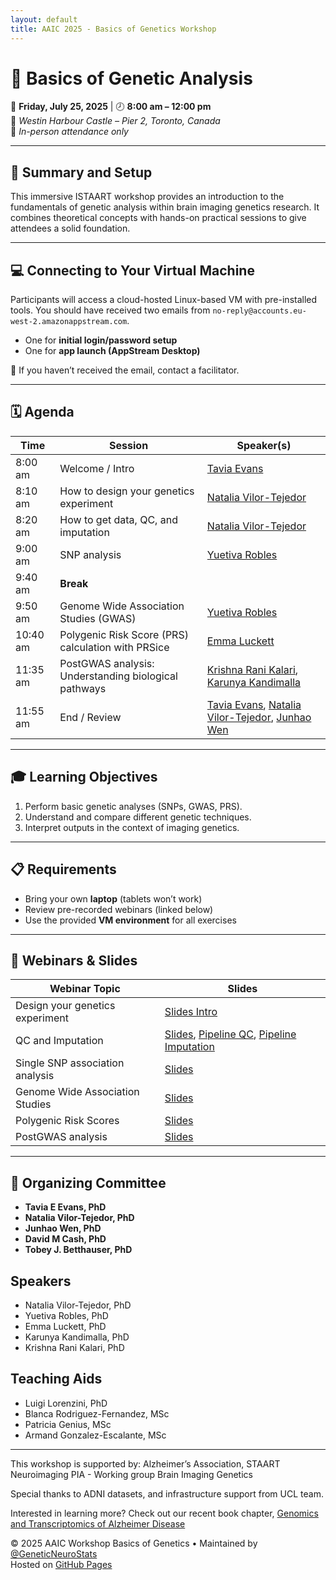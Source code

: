 ```yaml
---
layout: default
title: AAIC 2025 - Basics of Genetics Workshop
---
```


  
# 🧬 Basics of Genetic Analysis  
  
📅 **Friday, July 25, 2025** | 🕗 **8:00 am – 12:00 pm**  
📍 *Westin Harbour Castle – Pier 2, Toronto, Canada*  
👥 *In-person attendance only*

---

## 🎯 Summary and Setup

This immersive ISTAART workshop provides an introduction to the fundamentals of genetic analysis within brain imaging genetics research. It combines theoretical concepts with hands-on practical sessions to give attendees a solid foundation.

---

## 💻 Connecting to Your Virtual Machine

Participants will access a cloud-hosted Linux-based VM with pre-installed tools. You should have received two emails from `no-reply@accounts.eu-west-2.amazonappstream.com`.

- One for **initial login/password setup**
- One for **app launch (AppStream Desktop)**

🚫 If you haven’t received the email, contact a facilitator.

---

## 🗓️ Agenda

| Time       | Session                                                 | Speaker(s)                               |
|------------|---------------------------------------------------------|-------------------------------------------|
| 8:00 am    | Welcome / Intro                                          | [Tavia Evans](https://www.gbhi.org/profiles/tavia-evans) |
| 8:10 am    | How to design your genetics experiment                  | [Natalia Vilor-Tejedor](https://www.barcelonabeta.org/en/about/organization/natalia-vilor-tejedor) |
| 8:20 am    | How to get data, QC, and imputation                     | [Natalia Vilor-Tejedor](https://www.barcelonabeta.org/en/about/organization/natalia-vilor-tejedor) |
| 9:00 am    | SNP analysis                                            | [Yuetiva Robles](https://www.linkedin.com/in/yuetiva/) |
| 9:40 am    | **Break**                                               |                                           |
| 9:50 am    | Genome Wide Association Studies (GWAS)                  | [Yuetiva Robles](https://www.linkedin.com/in/yuetiva/) 
| 10:40 am   | Polygenic Risk Score (PRS) calculation with PRSice      | [Emma Luckett](https://amypad.eu/news/recent-news/interview-with-emma-luckett/) |
| 11:35 am   | PostGWAS analysis: Understanding biological pathways    | [Krishna Rani Kalari](http://kalarikrlab.org/), [Karunya Kandimalla](https://www.pharmacy.umn.edu/our-faculty-staff/our-faculty/karunya-kandimalla)  |
| 11:55 am   | End / Review                                             | [Tavia Evans](https://www.gbhi.org/profiles/tavia-evans), [Natalia Vilor-Tejedor](https://www.barcelonabeta.org/en/about/organization/natalia-vilor-tejedor), [Junhao Wen](https://www.columbiaradiology.org/profile/junhao-hao-wen-phd)   |

---

## 🎓 Learning Objectives

1. Perform basic genetic analyses (SNPs, GWAS, PRS).
2. Understand and compare different genetic techniques.
3. Interpret outputs in the context of imaging genetics.

---

## 📋 Requirements

- Bring your own **laptop** (tablets won’t work)
- Review pre-recorded webinars (linked below)
- Use the provided **VM environment** for all exercises

---

## 🔗 Webinars & Slides

| Webinar Topic                    | Slides                     |
|----------------------------------|----------------------------|
| Design your genetics experiment  | [Slides Intro](sections/S1_Intro.pdf) |
| QC and Imputation                | [Slides](sections/S2_Genetic_QC_Imputation_Slides_NVT.pdf), [Pipeline QC](sections/Genetic_QC.html), [Pipeline Imputation](sections/Genetic_Imputation.html) |
| Single SNP association analysis  | [Slides](sections/S3_Robles_SNPanalysis_GWAS.pdf) |
| Genome Wide Association Studies  | [Slides](sections/S3_Robles_SNPanalysis_GWAS.pdf) |
| Polygenic Risk Scores            | [Slides](sections/S4_PRS_Presentation_Emma.pdf) |
| PostGWAS analysis                | [Slides](sections/S5_Post-GWAS_Kalari_Kandimalla.pdf) |

---

## 👥 Organizing Committee

- **Tavia E Evans, PhD**
- **Natalia Vilor-Tejedor, PhD**
- **Junhao Wen, PhD**
- **David M Cash, PhD**
- **Tobey J. Betthauser, PhD**

##    Speakers

- Natalia Vilor-Tejedor, PhD
- Yuetiva Robles, PhD  
- Emma Luckett, PhD  
- Karunya Kandimalla, PhD  
- Krishna Rani Kalari, PhD  

##     Teaching Aids

- Luigi Lorenzini, PhD  
- Blanca Rodriguez-Fernandez, MSc  
- Patricia Genius, MSc
- Armand Gonzalez-Escalante, MSc  
  
---

This workshop is supported by: Alzheimer’s Association, STAART Neuroimaging PIA - Working group Brain Imaging Genetics

Special thanks to ADNI datasets, and infrastructure support from UCL team.

Interested in learning more? Check out our recent book chapter, [Genomics and Transcriptomics of Alzheimer Disease](https://link.springer.com/chapter/10.1007/978-3-031-80849-4_13)

© 2025 AAIC Workshop Basics of Genetics • Maintained by [@GeneticNeuroStats](https://github.com/GeneticNeuroStats)  
Hosted on [GitHub Pages](https://pages.github.com/)


